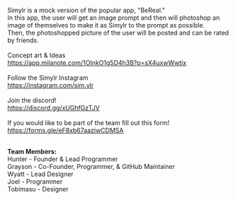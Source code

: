 Simylr is a mock version of the popular app, "BeReal."  
In this app, the user will get an image prompt and then will photoshop an image of themselves to make it as Simylr to the prompt as possible.  
Then, the photoshopped picture of the user will be posted and can be rated by friends.  
<br>
Concept art & Ideas  
https://app.milanote.com/1OInkO1g5D4h3B?p=sX4uxwWwtix  
<br>
Follow the Simylr Instagram  
https://instagram.com/sim.ylr  
<br>
Join the discord!  
https://discord.gg/xUGhfGzTJV  
<br>
If you would like to be part of the team fill out this form!  
https://forms.gle/eF8xb67aaziwCDMSA  
<br>

__Team Members:__  
Hunter - Founder & Lead Programmer  
Grayson - Co-Founder, Programmer, & GitHub Maintainer  
Wyatt - Lead Designer  
Joel - Programmer  
Tobimasu - Designer  
